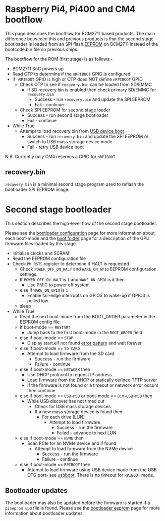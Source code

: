 # Raspberry Pi4, Pi400 and CM4 bootflow

This page describes the bootflow for BCM2711 based products. The main difference betweeen this and previous products is that the second stage bootloader is loaded from an SPI flash [EEPROM](../booteeprom.md) on BCM2711 instead of the bootcode.bin file on previous chips.

The bootflow for the ROM (first stage) is as follows:-

* BCM2711 SoC powers up
* Read OTP to determine if the `nRPIBOOT` GPIO is configured
* If `nRPIBOOT` GPIO is high or OTP does NOT define `nRPIBOOT` GPIO 
   * Check OTP to see if `recovery.bin` can be loaded from SD/EMMC
      * If SD recovery.bin is enabled then check primary SD/EMMC for `recovery.bin`
         * Success - run `recovery.bin` and update the SPI EEPROM
         * Fail - continue
   * Check SPI EEPROM for second stage loader
      * Success - run second stage bootloader 
      * Fail - continue
* While True
   * Attempt to load recovery.bin from [USB device boot](../../computemodule/cm-emmc-flashing.md)
      * Success - run `recovery.bin` and update the SPI EEPROM or switch to USB mass storage device mode
      * Fail - retry USB device boot

N.B. Currently only CM4 reserves a GPIO for `nRPIBOOT`

## recovery.bin
`recovery.bin` is a minimal second stage program used to reflash the bootloader SPI EEPROM image.

# Second stage bootloader 

This section describes the high-level flow of the second stage bootloader.

Please see the [bootloader configuration](../bcm2711_bootloader_config.md) page for more information about each boot-mode and the [boot folder](../../../configuration/boot_folder.md) page for a description of the GPU firmware files loaded by this stage.

* Initialise clocks and SDRAM
* Read the EEPROM configuration file
* Check `PM_RSTS` register to determine if HALT is requested
   * Check `POWER_OFF_ON_HALT` and `WAKE_ON_GPIO` EEPROM configuration settings.
   * If `POWER_OFF_ON_HALT` is `1` and `WAKE_ON_GPIO` is `0` then
      * Use PMIC to power off system
   * else if `WAKE_ON_GPIO` is `1`
      * Enable fall-edge interrupts on GPIO3 to wake-up if GPIO3 is pulled low   
   * sleep
* While True
   * Read the next boot-mode from the BOOT_ORDER parameter in the EEPROM config file.
   * If boot-mode == `RESTART`
      * Jump back to the first boot-mode in the `BOOT_ORDER` field
   * else if boot-mode == `STOP`
      * Display start.elf not found [error pattern](../../../configuration/led_blink_warnings.md) and wait forever.
   * else if boot-mode == `SD CARD`
      * Attempt to load firmware from the SD card
         * Success - run the firmware
         * Failure - continue   
   * else if boot-mode == `NETWORK` then 
      * Use DHCP protocol to request IP address
      * Load firmware from the DHCP or statically defined TFTP server
      * If the firmware is not found or a timeout or network error occurs then continue
   * else if boot-mode == `USB-MSD` or boot-mode == `BCM-USB-MSD` then
      * While USB discover has not timed out 
         * Check for USB mass storage devices
         * If a new mass storage device is found then
            * For each drive (LUN)
               * Attempt to load firmware
                  * Success - run the firmware
                  * Failed - advance to next LUN
   * else if boot-mode == `NVME` then
      * Scan PCIe for an NVMe device and if found
         * Attempt to load firmware from the NVMe device
            * Success - run the firmware
            * Failure - continue            
   * else if boot-mode == `RPIBOOT` then
      * Attempt to load firmware using USB device mode from the USB OTG port- see [usbboot](https://github.com/raspberrypi/usbboot).
        There is no timeout for `RPIBOOT` mode.
         
## Bootloader updates
The bootloader may also be updated before the firmware is started if a `pieeprom.upd` file is found. Please see the [bootloader eeprom](../booteeprom.md) page for more information about bootloader updates.
